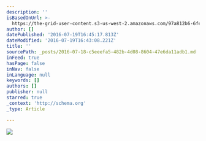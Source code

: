 ```yaml
---
description: ''
isBasedOnUrl: >-
  https://the-grid-user-content.s3-us-west-2.amazonaws.com/97a812b6-6fe4-4217-b303-e298b0d35fa8.jpg
author: []
datePublished: '2016-07-19T16:45:17.813Z'
dateModified: '2016-07-19T16:43:08.221Z'
title: ''
sourcePath: _posts/2016-07-18-c5eeefa5-482b-4d08-8604-47e6da11adb1.md
inFeed: true
hasPage: false
inNav: false
inLanguage: null
keywords: []
authors: []
publisher: null
starred: true
_context: 'http://schema.org'
_type: Article

---
```

![](https://the-grid-user-content.s3-us-west-2.amazonaws.com/97a812b6-6fe4-4217-b303-e298b0d35fa8.jpg)